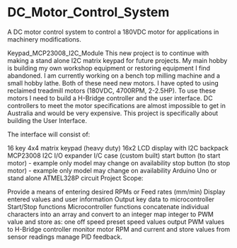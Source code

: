 # DC_Motor_Control_System
A DC motor control system to control a 180VDC motor for applications in machinery modifications.

Keypad_MCP23008_I2C_Module This new project is to continue with making a stand alone I2C matrix keypad for future projects. My main hobby is building my own workshop equipment or restoring equipment I find abandoned. I am currently working on a bench top milling machine and a small hobby lathe. Both of these need new motors. I have opted to using reclaimed treadmill motors (180VDC, 4700RPM, 2-2.5HP). To use these motors I need to build a H-Bridge controller and the user interface. DC controllers to meet the motor specifications are almost impossible to get in Australia and would be very expensive. This project is specifically about building the User Interface.

The interface will consist of:

16 key 4x4 matrix keypad (heavy duty) 16x2 LCD display with I2C backpack MCP23008 I2C I/O expander I/C case (custom built) start button (to start motor) - example only model may change on availability stop button (to stop motor) - example only model may change on availability Arduino Uno or stand alone ATMEL328P circuit Project Scope:

Provide a means of entering desired RPMs or Feed rates (mm/min) Display entered values and user information Output key data to microcontroller Start/Stop functions Microcontroller functions concatenate individual characters into an array and convert to an integer map integer to PWM value and store as: one off speed preset speed values output PWM values to H-Bridge controller monitor motor RPM and current and store values from sensor readings manage PID feedback.
